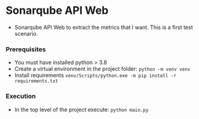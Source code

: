 # Sonarqube API Web
- Sonarqube API Web to extract the metrics that I want. This is a first test scenario.

### Prerequisites

- You must have installed python > 3.8
- Create a virtual environment in the project folder:
  `python -m venv venv`
- Install requirements
  `venv/Scripts/python.exe -m pip install -r requirements.txt`

### Execution

- In the top level of the project execute:
  `python main.py`
